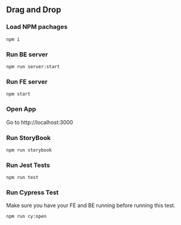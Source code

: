 ## Drag and Drop

### Load NPM pachages
```
npm i
```

### Run BE server
```
npm run server:start
```

### Run FE server
```
npm start
```

### Open App
Go to http://localhost:3000

### Run StoryBook 
```
npm run storybook
```

### Run Jest Tests
```
npm run test
```

### Run Cypress Test
Make sure you have your FE and BE running before running this test.
```
npm run cy:open
```